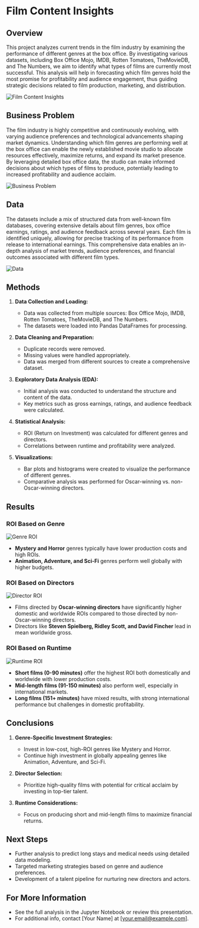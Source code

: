 # Film Content Insights

## Overview
This project analyzes current trends in the film industry by examining the performance of different genres at the box office. By investigating various datasets, including Box Office Mojo, IMDB, Rotten Tomatoes, TheMovieDB, and The Numbers, we aim to identify what types of films are currently most successful. This analysis will help in forecasting which film genres hold the most promise for profitability and audience engagement, thus guiding strategic decisions related to film production, marketing, and distribution.

![Film Content Insights](images/film_content_insights.jpg)

## Business Problem
The film industry is highly competitive and continuously evolving, with varying audience preferences and technological advancements shaping market dynamics. Understanding which film genres are performing well at the box office can enable the newly established movie studio to allocate resources effectively, maximize returns, and expand its market presence. By leveraging detailed box office data, the studio can make informed decisions about which types of films to produce, potentially leading to increased profitability and audience acclaim.

![Business Problem](images/business_problem.jpg)

## Data
The datasets include a mix of structured data from well-known film databases, covering extensive details about film genres, box office earnings, ratings, and audience feedback across several years. Each film is identified uniquely, allowing for precise tracking of its performance from release to international earnings. This comprehensive data enables an in-depth analysis of market trends, audience preferences, and financial outcomes associated with different film types.

![Data](images/data.jpg)

## Methods
1. **Data Collection and Loading:**
    - Data was collected from multiple sources: Box Office Mojo, IMDB, Rotten Tomatoes, TheMovieDB, and The Numbers.
    - The datasets were loaded into Pandas DataFrames for processing.

2. **Data Cleaning and Preparation:**
    - Duplicate records were removed.
    - Missing values were handled appropriately.
    - Data was merged from different sources to create a comprehensive dataset.

3. **Exploratory Data Analysis (EDA):**
    - Initial analysis was conducted to understand the structure and content of the data.
    - Key metrics such as gross earnings, ratings, and audience feedback were calculated.

4. **Statistical Analysis:**
    - ROI (Return on Investment) was calculated for different genres and directors.
    - Correlations between runtime and profitability were analyzed.

5. **Visualizations:**
    - Bar plots and histograms were created to visualize the performance of different genres.
    - Comparative analysis was performed for Oscar-winning vs. non-Oscar-winning directors.

## Results
### ROI Based on Genre
![Genre ROI](images/genre_roi.jpg)
- **Mystery and Horror** genres typically have lower production costs and high ROIs.
- **Animation, Adventure, and Sci-Fi** genres perform well globally with higher budgets.

### ROI Based on Directors
![Director ROI](images/director_roi.jpg)
- Films directed by **Oscar-winning directors** have significantly higher domestic and worldwide ROIs compared to those directed by non-Oscar-winning directors.
- Directors like **Steven Spielberg, Ridley Scott, and David Fincher** lead in mean worldwide gross.

### ROI Based on Runtime
![Runtime ROI](images/runtime_roi.jpg)
- **Short films (0-90 minutes)** offer the highest ROI both domestically and worldwide with lower production costs.
- **Mid-length films (91-150 minutes)** also perform well, especially in international markets.
- **Long films (151+ minutes)** have mixed results, with strong international performance but challenges in domestic profitability.

## Conclusions
1. **Genre-Specific Investment Strategies:**
    - Invest in low-cost, high-ROI genres like Mystery and Horror.
    - Continue high investment in globally appealing genres like Animation, Adventure, and Sci-Fi.

2. **Director Selection:**
    - Prioritize high-quality films with potential for critical acclaim by investing in top-tier talent.

3. **Runtime Considerations:**
    - Focus on producing short and mid-length films to maximize financial returns.

## Next Steps
- Further analysis to predict long stays and medical needs using detailed data modeling.
- Targeted marketing strategies based on genre and audience preferences.
- Development of a talent pipeline for nurturing new directors and actors.

## For More Information
- See the full analysis in the Jupyter Notebook or review this presentation.
- For additional info, contact [Your Name] at [your.email@example.com].


